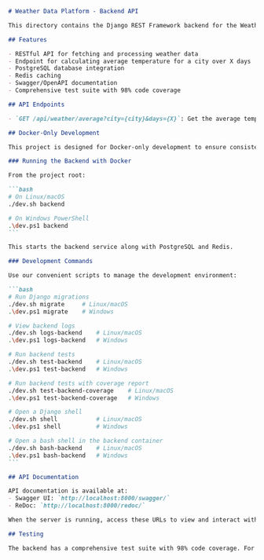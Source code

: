 ````markdown
# Weather Data Platform - Backend API

This directory contains the Django REST Framework backend for the Weather Data Platform.

## Features

- RESTful API for fetching and processing weather data
- Endpoint for calculating average temperature for a city over X days
- PostgreSQL database integration
- Redis caching
- Swagger/OpenAPI documentation
- Comprehensive test suite with 98% code coverage

## API Endpoints

- `GET /api/weather/average?city={city}&days={X}`: Get the average temperature for a city over the past X days.

## Docker-Only Development

This project is designed for Docker-only development to ensure consistency and simplify setup.

### Running the Backend with Docker

From the project root:

```bash
# On Linux/macOS
./dev.sh backend

# On Windows PowerShell
.\dev.ps1 backend
```

This starts the backend service along with PostgreSQL and Redis.

### Development Commands

Use our convenient scripts to manage the development environment:

```bash
# Run Django migrations
./dev.sh migrate     # Linux/macOS
.\dev.ps1 migrate    # Windows

# View backend logs
./dev.sh logs-backend    # Linux/macOS
.\dev.ps1 logs-backend   # Windows

# Run backend tests
./dev.sh test-backend    # Linux/macOS
.\dev.ps1 test-backend   # Windows

# Run backend tests with coverage report
./dev.sh test-backend-coverage    # Linux/macOS
.\dev.ps1 test-backend-coverage   # Windows

# Open a Django shell
./dev.sh shell           # Linux/macOS
.\dev.ps1 shell          # Windows

# Open a bash shell in the backend container
./dev.sh bash-backend    # Linux/macOS
.\dev.ps1 bash-backend   # Windows
```

## API Documentation

API documentation is available at:
- Swagger UI: `http://localhost:8000/swagger/`
- ReDoc: `http://localhost:8000/redoc/`

When the server is running, access these URLs to view and interact with the API documentation.

## Testing

The backend has a comprehensive test suite with 98% code coverage. For detailed information about testing, see [Testing Documentation](testing.md).

````